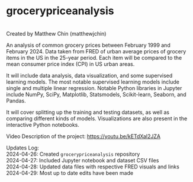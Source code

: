 # grocerypriceanalysis

<br>Created by Matthew Chin (matthewjchin)<br>

An analysis of common grocery prices between February 1999 and February 2024. 
Data taken from FRED of urban average prices of grocery items in the US in the 25-year period.
Each item will be compared to the mean consumer price index (CPI) in US urban areas.

It will include data analysis, data visualization, and some supervised learning models.
The most notable supervised learning models include single and multiple linear regression.
Notable Python libraries in Jupyter include NumPy, SciPy, Matplotlib, Statsmodels, Scikit-learn, Seaborn, and Pandas. 

It will cover splitting up the training and testing datasets, as well as comparing different kinds of models.
Visualizations are also present in the interactive Python notebooks. 

Video Description of the project: https://youtu.be/kETdXaI2JZA


Updates Log: <br>
2024-04-26: Created ```grocerypriceanalysis``` repository <br>
2024-04-27: Included Jupyter notebook and dataset CSV files <br>
2024-04-28: Updated data files with respective FRED visuals and links <br>
2024-04-29: Most up to date edits have been made<br>


